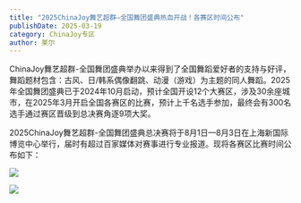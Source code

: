 ```yaml
---
title: "2025ChinaJoy舞艺超群—全国舞团盛典热血开战！各赛区时间公布"
publishDate: 2025-03-19
category: ChinaJoy专区
author: 莱尔
---
```


ChinaJoy舞艺超群-全国舞团盛典举办以来得到了全国舞蹈爱好者的支持与好评，舞蹈题材包含：古风、日/韩系偶像翻跳、动漫（游戏）为主题的同人舞蹈。2025年全国舞团盛典已于2024年10月启动，预计全国开设12个大赛区，涉及30余座城市，在2025年3月开启全国各赛区的比赛，预计上千名选手参加，最终会有300名选手通过赛区晋级到总决赛角逐9项大奖。

2025ChinaJoy舞艺超群-全国舞团盛典总决赛将于8月1日—8月3日在上海新国际博览中心举行，届时有超过百家媒体对赛事进行专业报道。现将各赛区比赛时间公布如下：

![](https://ec-net-1251389766.cos.ap-shanghai.myqcloud.com/wp-content/uploads/2025/03/20250319162626710-192x1024.png)

![](https://ec-net-1251389766.cos.ap-shanghai.myqcloud.com/wp-content/uploads/2025/03/20250319162631542.png)
